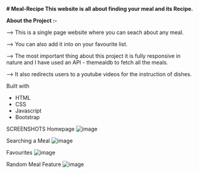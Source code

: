 **# Meal-Recipe
This website is all about finding your meal and its Recipe.**

**About the Project :-**

--> This is a single page website where you can seach about any meal.

--> You can also add it into on your favourite list.

--> The most important thing about this project it is fully responsive in nature and I have used an API - themealdb to fetch all the meals.

--> It also redirects users to a youtube videos for the instruction of dishes.

Built with
* HTML 
* CSS 
* Javascript 
* Bootstrap


SCREENSHOTS
Homepage 
![image](https://github.com/HariHaraSudhan-H/Meal-Recipe/assets/115916940/cd5039a1-c6c8-42ea-95ca-343437536594)

Searching a Meal
![image](https://github.com/HariHaraSudhan-H/Meal-Recipe/assets/115916940/abe9e89f-e519-44b8-9767-e491cecce19f)

Favourites
![image](https://github.com/HariHaraSudhan-H/Meal-Recipe/assets/115916940/72eb547e-cedd-4f95-acb6-85e91621a489)

Random Meal Feature
![image](https://github.com/HariHaraSudhan-H/Meal-Recipe/assets/115916940/f01f8ad1-b10b-4912-b92b-46493ccc0a59)


